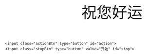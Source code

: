 
<style type="text/css"> 
.c-lucky {
	background-image: url(http://demo.sc.chinaz.net/Files/DownLoad/webjs1/201906/jiaoben6857/img/luckyDog/background.png);
	background-size: 650px;
	height: 700px;
	width: 700px;
	background-repeat: no-repeat;
	position: relative;
	margin: auto;
	z-index: 99;
}

.luckyName {
	width: 308px;
	height: 164px;
	margin: 198px 0px 0px 197px;
	position: relative;
	display: inline-block;
	font-size: 50px;
	line-height: 50px;
	overflow: hidden;
	text-align: center;
}

.actionBtn {
	width: 25px;
	height: 85px;
	background-color: transparent;
	border: none;
	background-image: url(http://demo.sc.chinaz.net/Files/DownLoad/webjs1/201906/jiaoben6857/img/luckyDog/action.png);
	background-repeat: no-repeat;
	background-size: 25px;
	outline: none;
	position: absolute;
	z-index: 0;
	top: 290px;
	right: 138px;

}

.stopBtn {
	width: 294px;
	height: 54px;
	position: absolute;
	top: 409px;
	left: 203px;
	border-radius: 20px;
	border: none;
	background-color: transparent;
	outline: none;
	-moz-outline-radius: 20px;
	-moz-outline-radius: 20px;
	font-size: 40px;
	color: white;
}

.c-lucky .name1,
.c-lucky .name2,
.c-lucky .name3 {
	width: 308px;
	height: 164px;
	line-height: 164px;
	position: absolute;

}

.c-lucky .name1 {
	bottom: 164px;
}

.c-lucky .name2 {}

.c-lucky .name3 {

	top: 164px;
}

.isYou {
	width: 400px;
	position: absolute;
	top: -15px;
	left: -165px;
	z-index: 999;
}

.wrapper {
    margin: 0 auto;
    background: #ffffff;
}
footer{
   display:none
}
html {
    background: #ffffff;
}
body {
    padding: 50px 0;
    font: 14px/1.5 Lato, "Helvetica Neue", Helvetica, Arial, sans-serif;
    font-weight: 300;
    width: 800px;
    background-color: #000000;
	background-color: #ffffff;
}
.grant{
	text-align: center;
}
section {
    font-size: 15px;
    border-radius: 0 0 8px 8px;
    padding: 0px;
}
</style> 
<div class="noName" style="display: none;"></div>
<div class="c-lucky">
	<img class="isYou" src="http://demo.sc.chinaz.net/Files/DownLoad/webjs1/201906/jiaoben6857/img/luckyDog/isYou.png" style="display: none;">
	<div class="luckyName">
		<div class="name2">
			祝您好运
		</div>
	</div>
	
	<input class="actionBtn" type="button" id="action">
	<input class="stopBtn" type="button" value="开始" id="stop">
</div>

<script src="https://code.jquery.com/jquery-3.1.1.min.js"></script>
<script>
 var tagHeader = document.getElementsByTagName("header");
 var header = $("header");
 header.empty();
 
 var footer = $("footer");
 footer.empty();
 
 $(".c-lucky").parent().append("<p class='grant'>本程序由北京优视科技出版</p>")

var array = ['天啦,95折','恭喜你，喜获店家亲笔签名','天啦,95折','刘德华演唱会一张','天啦,95折','免费逛窑子','天啦,95折','范冰冰谁都可以上','送精美保温瓶一杯(冬天来了，暖手更暖心)','韩信大将军赠予你','天啦,95折','小乔也归你','大乔不能跟我抢','天啦,95折'];

function random(length){
	var temp = Math.floor(Math.random() * length + 1);
	if(temp>length)random(length);
	
	return temp;
}

$("#stop").click(function(){ 
	var used = $("#action").attr("used");
	var stop = $("#stop").attr("stop");
	if(used && stop)return alert("别闹！亲， 您已经抽过奖啦~");
	var stopFlag = $("#stop").val();
	if("停止" === stopFlag){
		$("#stop").attr("stop",true);
		setTimeout(function(){
			var radom = random(array.length);
			var text = array[radom];
			var name2 = $(".name2");
			//name2.css("font-size","30px")
			name2.text(text);
			name2.fadeOut("slow").fadeOut(3000).fadeIn(500);
			fontShowIng(); 
			
		},500); 
		return;
	}
	$("#stop").val("停止");
	$("#action").attr("used",true);
	//显示抽奖的内容
	showing();
});

/**
 * 产生随机整数，包含下限值，包括上限值
 * @param {Number} lower 下限
 * @param {Number} upper 上限
 * @return {Number} 返回在下限到上限之间的一个随机整数
 */
function randomPlus(lower, upper) {
	return Math.floor(Math.random() * (upper - lower+1)) + lower;
} 


function fontShowIng(){
	var radom = randomPlus(20,40);
	$(".name2").css('font-size',radom + "px").fadeOut("slow").fadeIn(500)//	.css("text-align","center");
	setTimeout(fontShowIng,600)
}

$(".stopBtn").click(function(){
	return;
	$("#stop").attr("stop",true);

	setTimeout(function(){
		var radom = random(array.length);
		var text = array[radom];
		var name2 = $(".name2");
		//name2.css("font-size","30px")
		name2.text(text);
		name2.fadeOut("slow").fadeOut(3000).fadeIn(500);
		fontShowIng(); 
		
	},500);  
});
function showing(){
	var stop = $("#stop").attr("stop");
	if(stop){//已经停止了,退出递归
		return;
	}
	var radom = random(array.length);
	var text = array[radom];
	var name2 = $(".name2");
	name2.css({"font-size":"20px"});
	//name2.css({"font-size":"30px","display":"inline-block"});
	name2.text(text);
	
	//name2.fadeOut("slow").fadeOut(3000).fadeIn(500);
	setTimeout(showing,100);
}

function slowStop(stopTime){

	clearInterval(setAction);

	if(stopNowTime<=stopTime){
		setAction = setInterval("action(100+"+stopNowTime+"*1000)",300+stopNowTime*200*3);
		stopNowTime++;
	}else{
		clearInterval(setStop);
		toggle=1;
		$("#palyerAction").attr("src","");
		//$(".isYou").css("display","block");
		setFontSize = setInterval(function(){
			$(".luckyName").animate({"fontSize":"60px"},500).animate({"fontSize":"20px"},500);
		},1100);
	}
}

function runText(el1,el2,el3){
	var data = obj.data;
	var dataLenght =data.length;
	//生成的随机数获取obj中的值
	el1.html(data[luckNum(dataLenght)].name);
	el2.html(data[luckNum(dataLenght)].name);
	el3.html(data[luckNum(dataLenght)].name);
}

function luckNum(max){
	var num =Math.floor(max*Math.random()/1);
	return num;
}

function action(runTime){
	var el1 =$(".name1");
	var el2 =$(".name2");
	var el3 =$(".name3");
	var el4 =$(".noName")
	$(".name1").animate({opacity:0},0).animate({top:name1[0]},runTime).animate({opacity:1},0);
	$(".name2").animate({top:name1[1]},runTime);
	$(".name3").animate({top:name1[2]},runTime,function(){
		runText(el1,el2,el4);
	});
	$(".name1").animate({top:name1[2]},runTime);
	$(".name2").animate({opacity:0},0).animate({top:name1[0]},runTime).animate({opacity:1},0);
	$(".name3").animate({top:name1[1]},runTime,function(){
		runText(el4,el2,el3);
	});
	$(".name1").animate({top:name1[1]},runTime);
	$(".name2").animate({top:name1[2]},runTime);
	$(".name3").animate({opacity:0},0).animate({top:name1[0]},runTime).animate({opacity:1},0,function(){
		runText(el2,el4,el3);
	});
}
 
</script>


